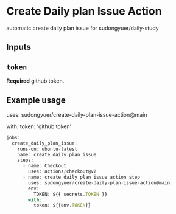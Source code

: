 # Create Daily plan Issue Action

automatic create daily plan issue for sudongyuer/daily-study

## Inputs

## `token`

**Required** github token.

## Example usage

uses: sudongyuer/create-daily-plan-issue-action@main

with:
token: 'github token'

```js
jobs:
  create_daily_plan_issue:
    runs-on: ubuntu-latest
    name: create daily plan issue
    steps:
      - name: Checkout
        uses: actions/checkout@v2
      - name: create daily plan issue action step
        uses: sudongyuer/create-daily-plan-issue-action@main
        env:
          TOKEN: ${{ secrets.TOKEN }}
        with:
          token: ${{env.TOKEN}}
```
